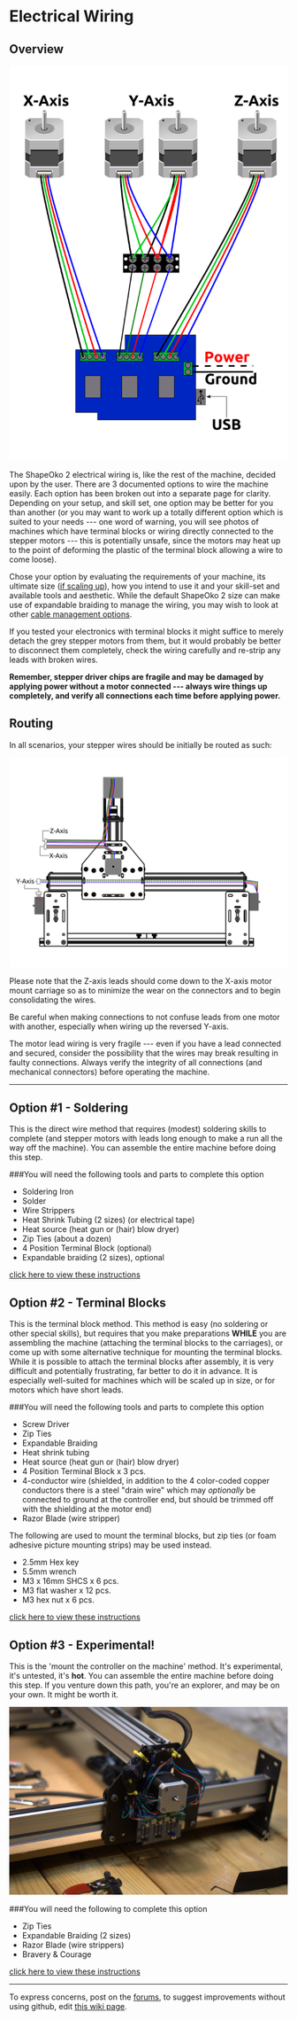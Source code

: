 # Electrical Wiring

## Overview

![schematic](sketches/electronics_layout.svg)

The ShapeOko 2 electrical wiring is, like the rest of the machine, decided upon by the user. There are 3 documented options to wire the machine easily. Each option has been broken out into a separate page for clarity. Depending on your setup, and skill set, one option may be better for you than another (or you may want to work up a totally different option which is suited to your needs --- one word of warning, you will see photos of machines which have terminal blocks or wiring directly connected to the stepper motors --- this is potentially unsafe, since the motors may heat up to the point of deforming the plastic of the terminal block allowing a wire to come loose). 

Chose your option by evaluating the requirements of your machine, its ultimate size ([if scaling up](http://www.shapeoko.com/wiki/index.php/Scaling_Up)), how you intend to use it and your skill-set and available tools and aesthetic. While the default ShapeOko 2 size can make use of expandable braiding to manage the wiring, you may wish to look at other [cable management options](http://www.shapeoko.com/wiki/index.php/Cable_Management).

If you tested your electronics with terminal blocks it might suffice to merely detach the grey stepper motors from them, but it would probably be better to disconnect them completely, check the wiring carefully and re-strip any leads with broken wires.

**Remember, stepper driver chips are fragile and may be damaged by applying power without a motor connected --- always wire things up completely, and verify all connections each time before applying power.**

## Routing

In all scenarios, your stepper wires should be initially be routed as such:

![wire facing up](wiring/wiring_routing_overview.svg)

Please note that the Z-axis leads should come down to the X-axis motor mount carriage so as to minimize the wear on the connectors and to begin consolidating the wires.

Be careful when making connections to not confuse leads from one motor with another, especially when wiring up the reversed Y-axis.

The motor lead wiring is very fragile --- even if you have a lead connected and secured, consider the possibility that the wires may break resulting in faulty connections. Always verify the integrity of all connections (and mechanical connectors) before operating the machine.

---

## Option #1 - Soldering

This is the direct wire method that requires (modest) soldering skills to complete (and stepper motors with leads long enough to make a run all the way off the machine). You can assemble the entire machine before doing this step.

###You will need the following tools and parts to complete this option

* Soldering Iron
* Solder
* Wire Strippers
* Heat Shrink Tubing (2 sizes) (or electrical tape)
* Heat source (heat gun or (hair) blow dryer)
* Zip Ties (about a dozen)
* 4 Position Terminal Block (optional)
* Expandable braiding (2 sizes), optional

[click here to view these instructions](wiring_1.html)


## Option #2 - Terminal Blocks

This is the terminal block method. This method is easy (no soldering or other special skills), but requires that you make preparations **WHILE** you are assembling the machine (attaching the terminal blocks to the carriages), or come up with some alternative technique for mounting the terminal blocks. While it is possible to attach the terminal blocks after assembly, it is very difficult and potentially frustrating, far better to do it in advance. It is especially well-suited for machines which will be scaled up in size, or for motors which have short leads.

###You will need the following tools and parts to complete this option

* Screw Driver
* Zip Ties
* Expandable Braiding
* Heat shrink tubing
* Heat source (heat gun or (hair) blow dryer)
* 4 Position Terminal Block x 3 pcs.
* 4-conductor wire (shielded, in addition to the 4 color-coded copper conductors there is a steel "drain wire" which may _optionally_ be connected to ground at the controller end, but should be trimmed off with the shielding at the motor end)
* Razor Blade (wire stripper)

The following are used to mount the terminal blocks, but zip ties (or foam adhesive picture mounting strips) may be used instead.

* 2.5mm Hex key
* 5.5mm wrench
* M3 x 16mm SHCS x 6 pcs.
* M3 flat washer x 12 pcs.
* M3 hex nut x 6 pcs.

[click here to view these instructions](wiring_2.html)

## Option #3 - Experimental!

This is the 'mount the controller on the machine' method. It's experimental, it's untested, it's **hot**. You can assemble the entire machine before doing this step. If you venture down this path, you're an explorer, and may be on your own. It might be worth it.

![mtcotm](wiring/68-so_wiring-067.jpg)

###You will need the following to complete this option

* Zip Ties
* Expandable Braiding (2 sizes)
* Razor Blade (wire strippers)
* Bravery & Courage

[click here to view these instructions](wiring_3.html)

---

To express concerns, post on the [forums](http://www.shapeoko.com/forum/index.php), to suggest improvements without using github, edit [this wiki page](http://www.shapeoko.com/wiki/index.php?title=Wiring_1&action=edit&redlink=1).
